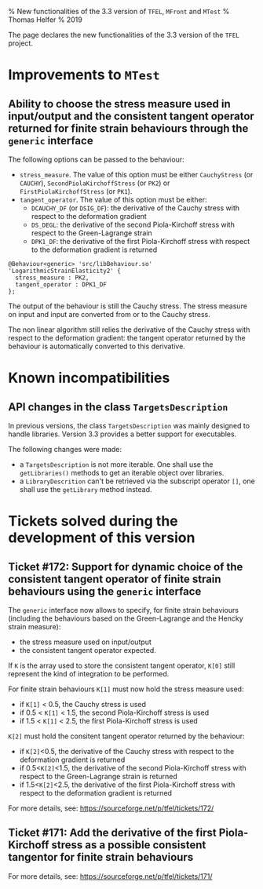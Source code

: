 % New functionalities of the 3.3 version of `TFEL`, `MFront` and `MTest`
% Thomas Helfer
% 2019

The page declares the new functionalities of the 3.3 version of the
`TFEL` project.

# Improvements to `MTest`

## Ability to choose  the stress measure used in input/output and the consistent tangent operator returned for finite strain behaviours through the `generic` interface

The following options can be passed to the behaviour:

- `stress_measure`. The value of this option must be either
  `CauchyStress` (or `CAUCHY`), `SecondPiolaKirchoffStress` (or `PK2`)
  or `FirstPiolaKirchoffStress` (or `PK1`).
- `tangent_operator`. The value of this option must be either:
    - `DCAUCHY_DF` (or `DSIG_DF`): the derivative of the Cauchy stress
	  with respect to the deformation gradient
    - `DS_DEGL`: the derivative of the second Piola-Kirchoff stress
      with respect to the Green-Lagrange strain
	- `DPK1_DF`: the derivative of the first Piola-Kirchoff
      stress with respect to the deformation gradient is returned

~~~~{.cxx}
@Behaviour<generic> 'src/libBehaviour.so' 'LogarithmicStrainElasticity2' {
  stress_measure : PK2,
  tangent_operator : DPK1_DF
};
~~~~

The output of the behaviour is still the Cauchy stress. The stress
measure on input and input are converted from or to the Cauchy
stress.

The non linear algorithm still relies the derivative of the Cauchy
stress with respect to the deformation gradient: the tangent operator
returned by the behaviour is automatically converted to this
derivative.

# Known incompatibilities

## API changes in the class `TargetsDescription`

In previous versions, the class `TargetsDescription` was mainly designed
to handle libraries. Version 3.3 provides a better support for
executables.

The following changes were made:

- a `TargetsDescription` is not more iterable. One shall use the
  `getLibraries()` methods to get an iterable object over libraries.
- a `LibraryDescrition` can't be retrieved via the subscript operator
  `[]`, one shall use the `getLibrary` method instead.


# Tickets solved during the development of this version

## Ticket #172: Support for dynamic choice of the consistent tangent operator of finite strain behaviours using the `generic` interface

The `generic` interface now allows to specify, for finite strain
behaviours (including the behaviours based on the Green-Lagrange and
the Hencky strain measure):

- the stress measure used on input/output
- the consistent tangent operator expected.

If `K` is the array used to store the consistent tangent operator,
`K[0]` still represent the kind of integration to be performed.

For finite strain behaviours `K[1]` must now hold the stress measure used:

- if `K[1]` < 0.5, the Cauchy stress is used
- if 0.5 < `K[1]` < 1.5, the second Piola-Kirchoff stress is used
- if 1.5 < `K[1]` < 2.5, the first Piola-Kirchoff stress is used

`K[2]` must hold the consitent tangent operator returned by the behaviour:

- if `K[2]`<0.5, the derivative of the Cauchy stress with respect
  to the deformation gradient is returned
- if 0.5<`K[2]`<1.5, the derivative of the second Piola-Kirchoff
  stress with respect to the Green-Lagrange strain
  is returned
- if 1.5<`K[2]`<2.5, the derivative of the first Piola-Kirchoff
  stress with respect to the deformation gradient is returned

For more details, see: <https://sourceforge.net/p/tfel/tickets/172/>

## Ticket #171: Add the derivative of the first Piola-Kirchoff stress as a possible consistent tangentor for finite strain behaviours

For more details, see: <https://sourceforge.net/p/tfel/tickets/171/>
